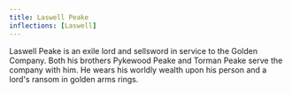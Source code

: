 ```yaml
---
title: Laswell Peake
inflections: [Laswell]
---
```


Laswell Peake is an exile lord and sellsword in service to the Golden Company. Both his brothers Pykewood Peake and Torman Peake serve the company with him. He wears his worldly wealth upon his person and a lord's ransom in golden arms rings.



